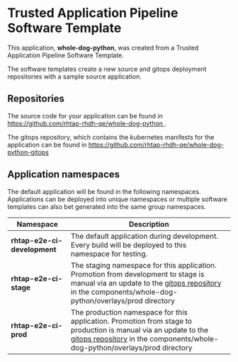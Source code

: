 # Trusted Application Pipeline Software Template

This application, **whole-dog-python**, was created from a Trusted Application Pipeline Software Template.

The software templates create a new source and gitops deployment repositories with a sample source application. 

## Repositories

The source code for your application can be found in [https://github.com/rhtap-rhdh-qe/whole-dog-python ](https://github.com/rhtap-rhdh-qe/whole-dog-python ).
 
The gitops repository, which contains the kubernetes manifests for the application can be found in 
[https://github.com/rhtap-rhdh-qe/whole-dog-python-gitops ](https://github.com/rhtap-rhdh-qe/whole-dog-python-gitops ) 

## Application namespaces 

The default application will be found in the following namespaces. Applications can be deployed into unique namespaces or multiple software templates can also bet generated into the same group namespaces.  

|  Namespace   |  Description   |  
| -------- | -------- |   
| **rhtap-e2e-ci-development** | The default application during development. Every build will be deployed to this namespace for testing. | 
| **rhtap-e2e-ci-stage** | The staging namespace for this application. Promotion from development to stage is manual via an update to the [gitops repository](https://github.com/rhtap-rhdh-qe/whole-dog-python-gitops ) in the components/whole-dog-python/overlays/prod directory |  
| **rhtap-e2e-ci-prod** | The production namespace for this application. Promotion from stage to production is manual via an update to the [gitops repository](https://github.com/rhtap-rhdh-qe/whole-dog-python-gitops ) in the components/whole-dog-python/overlays/prod directory | 